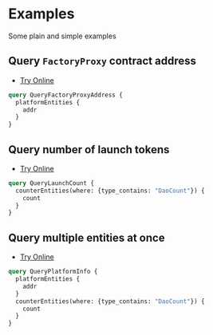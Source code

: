 # Examples

Some plain and simple examples

## Query `FactoryProxy` contract address

- [Try Online](https://api.studio.thegraph.com/query/93762/bonding-sepolia/version/latest/graphql?query=query+QueryFactoryProxyAddress+%7B%0A++platformEntities+%7B%0A++++addr%0A++%7D%0A%7D)

```graphql copy
query QueryFactoryProxyAddress {
  platformEntities {
    addr
  }
}
```

## Query number of launch tokens

- [Try Online](https://api.studio.thegraph.com/query/93762/bonding-sepolia/version/latest/graphql?query=query+QueryLaunchCount+%7B%0A++counterEntities%28where%3A+%7Btype_contains%3A+%22DaoCount%22%7D%29+%7B%0A++++count%0A++%7D%0A%7D)

```graphql copy
query QueryLaunchCount {
  counterEntities(where: {type_contains: "DaoCount"}) {
    count
  }
}
```

## Query multiple entities at once

- [Try Online](https://api.studio.thegraph.com/query/93762/bonding-sepolia/version/latest/graphql?query=query+QueryPlatformInfo+%7B%0A++platformEntities+%7B%0A++++addr%0A++%7D%0A++counterEntities%28where%3A+%7Btype_contains%3A+%22DaoCount%22%7D%29+%7B%0A++++count%0A++%7D%0A%7D)

```graphql copy
query QueryPlatformInfo {
  platformEntities {
    addr
  }
  counterEntities(where: {type_contains: "DaoCount"}) {
    count
  }
}
```
